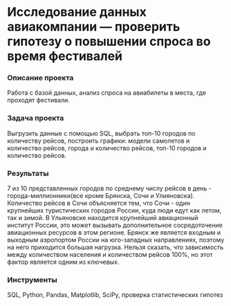 # Исследование данных авиакомпании — проверить гипотезу о повышении спроса во время фестивалей

### Описание проекта
Работа с базой данных, анализ спроса на авиабилеты в места, где проходят фестивали.

### Задача проекта
Выгрузить данные с помощью SQL, выбрать топ-10 городов по количеству рейсов, построить графики: модели самолетов и количество рейсов, города и количество рейсов, топ-10 городов и количество рейсов.

### Результаты
7 из 10 представленных городов по среднему числу рейсов в день - города-миллионники(все кроме Брянска, Сочи и Улияновска). Количество рейсов в Сочи объясняется тем, что Сочи - один крупнейших туристических городов России, куда люди едут как летом, так и зимой. В Ульяновске находится крупнейший авиационный институт России, это может вызывать дополнительное сосредоточение авиационных ресурсов в этом регионе. Брянск же является входным и выходным аэропортом России на юго-западных направлениях, поэтому на него приходится большая нагрузка. Нельзя сказать, что зависимость между количеством населения и количеством рейсов 100%, но этот фактор является одним из ключевых.

### Инструменты
SQL, Python, Pandas, Matplotlib, SciPy, проверка статистических гипотез
